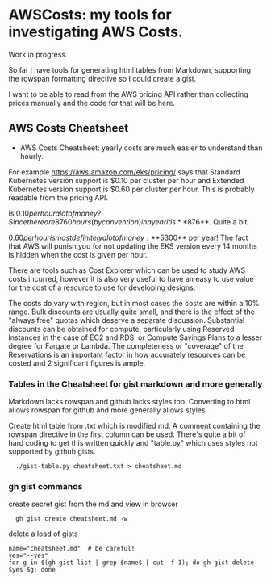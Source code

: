 # AWSCosts: my tools for investigating AWS Costs.
Work in progress.

So far I have tools for generating html tables from Markdown, supporting the rowspan formatting directive so I could create a [gist](https://gist.github.com/PeterGrecian/8c5324cab335e69e7be32c9906b02e64).

I want to be able to read from the AWS pricing API rather than collecting prices manually and the code for that will be here.


## AWS Costs Cheatsheet

* AWS Costs Cheatsheet: yearly costs are much easier to understand than hourly.

For example https://aws.amazon.com/eks/pricing/ says that Standard Kubernetes version support is $0.10 per cluster per hour and Extended Kubernetes version support	is $0.60 per cluster per hour.  This is probably readable from the pricing API.

Is $0.10 per hour a lot of money?  Since there are 8760 hours (by convention) in a year it is **$876**.  Quite a bit.  

$0.60 per hour is most definitely a lot of money: **$5300** per year!  The fact that AWS will punish you for not updating the EKS version every 14 months is hidden when the cost is given per hour.

There are tools such as Cost Explorer which can be used to study AWS costs incurred, however it is also very useful to have an easy to use value for the cost of a resource to use for developing designs.  

The costs do vary with region, but in most cases the costs are within a 10% range. Bulk discounts are usually quite small, and there is the effect of the "always free" quotas which deserve a separate discussion.  Substantial discounts can be obtained for compute, particularly using Reserved Instances in the case of EC2 and RDS, or Compute Savings Plans to a lesser degree for Fargate or Lambda. The completeness or "coverage" of the Reservations is an important factor in how accurately resources can be costed and 2 significant figures is ample.

### Tables in the Cheatsheet for gist markdown and more generally

Markdown lacks rowspan and github lacks styles too.  Converting to html allows rowspan for github and more generally allows styles.

Create html table from .txt which is modified md.  A comment containing the rowspan directive in the first column can be used.  There's quite a bit of hard coding to get this written quickly and "table.py" which uses styles not supported by github gists.
```
  ./gist-table.py cheatsheet.txt > cheatsheet.md
```

### gh gist commands
create secret gist from the md and view in browser
```
  gh gist create cheatsheet.md -w  
```

delete a load of gists

```
name="cheatsheet.md"  # be careful!
yes="--yes"
for g in $(gh gist list | grep $name$ | cut -f 1); do gh gist delete $yes $g; done
```
